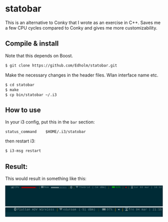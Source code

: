statobar
==========
This is an alternative to Conky that I wrote as an exercise in C++. Saves me a few CPU cycles compared to Conky and gives me more customizability.

## Compile & install
Note that this depends on Boost.

``` bash
$ git clone https://github.com/Edholm/statobar.git
```
Make the necessary changes in the header files. Wlan interface name etc.

```
$ cd statobar
$ make
$ cp bin/statobar ~/.i3
```

## How to use
In your i3 config, put this in the `bar` section:

```
status_command    $HOME/.i3/statobar
```

then restart i3: 
```bash
$ i3-msg restart
```

## Result:
This would result in something like this:

![Result](screenshots/bar.png "Result")  
![Result2](screenshots/bar2.png "Result2")  

